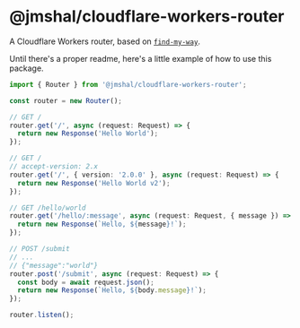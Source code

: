 # @jmshal/cloudflare-workers-router

A Cloudflare Workers router, based on [`find-my-way`](https://github.com/delvedor/find-my-way).

Until there's a proper readme, here's a little example of how to use this package.

```ts
import { Router } from '@jmshal/cloudflare-workers-router';

const router = new Router();

// GET /
router.get('/', async (request: Request) => {
  return new Response('Hello World');
});

// GET /
// accept-version: 2.x
router.get('/', { version: '2.0.0' }, async (request: Request) => {
  return new Response('Hello World v2');
});

// GET /hello/world
router.get('/hello/:message', async (request: Request, { message }) => {
  return new Response(`Hello, ${message}!`);
});

// POST /submit
// ...
// {"message":"world"}
router.post('/submit', async (request: Request) => {
  const body = await request.json();
  return new Response(`Hello, ${body.message}!`);
});

router.listen();
```
